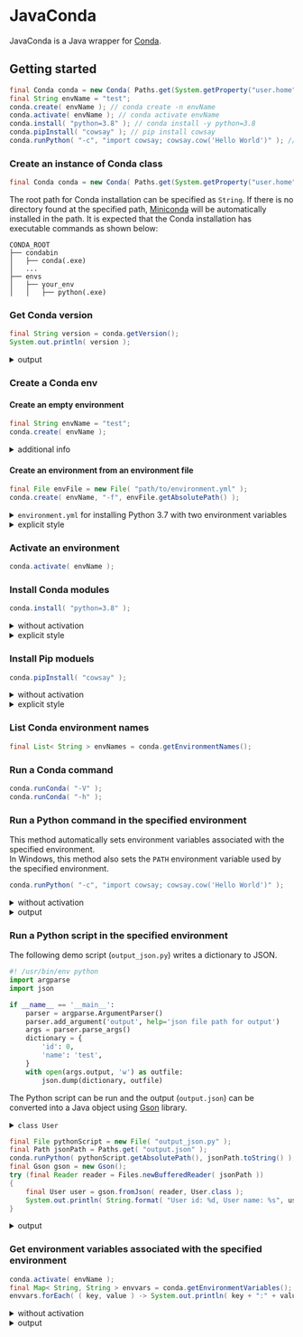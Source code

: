 # JavaConda

JavaConda is a Java wrapper for [Conda](https://docs.conda.io/en/latest/index.html).


## Getting started

```java
final Conda conda = new Conda( Paths.get(System.getProperty("user.home"), "miniconda").toString() );
final String envName = "test";
conda.create( envName ); // conda create -n envName
conda.activate( envName ); // conda activate envName
conda.install( "python=3.8" ); // conda install -y python=3.8
conda.pipInstall( "cowsay" ); // pip install cowsay
conda.runPython( "-c", "import cowsay; cowsay.cow('Hello World')" ); // python -c "import cowsay; cowsay.cow('Hello World')"
```

### Create an instance of Conda class

```java
final Conda conda = new Conda( Paths.get(System.getProperty("user.home"), "miniconda").toString() );
```

The root path for Conda installation can be specified as `String`.
If there is no directory found at the specified path, [Miniconda](https://docs.conda.io/en/latest/miniconda.html) will be automatically installed in the path.
It is expected that the Conda installation has executable commands as shown below:

```
CONDA_ROOT
├── condabin
│   ├── conda(.exe)
│   ...
├── envs
│   ├── your_env
│   │   ├── python(.exe)
``` 


### Get Conda version

```java
final String version = conda.getVersion();
System.out.println( version );
```

<details>
<summary>output</summary>

```
conda 4.10.3
```

</details>

### Create a Conda env

#### Create an empty environment

```java
final String envName = "test";
conda.create( envName );
```

<details>
<summary>additional info</summary>

The command will throw an exception if the environment with the specified name already exists.\
You can force overwriting it by adding the `isForceCreation` flag.

```java
conda.create( envName, true );
```

This is equivalent to the following code written in an explicit style.

```java
conda.runConda( "create", "-y", "-n", envName );
```

</details>

#### Create an environment from an environment file

```java
final File envFile = new File( "path/to/environment.yml" );
conda.create( envName, "-f", envFile.getAbsolutePath() );
```

<details>
<summary><code>environment.yml</code> for installing Python 3.7 with two environment variables</summary>
<p>

```yaml
channels:
  - defaults
dependencies:
  - python=3.7
variables:
  JAVACONDA_TEST_VAR1: valueA
  JAVACONDA_TEST_VAR2: valueB
```

</details>

<details>
<summary>explicit style</summary>

```java
conda.runConda( "env", "create", "-n", envName, "-f", envFile.getAbsolutePath() );
```

</details>


### Activate an environment

```java
conda.activate( envName );
```

### Install Conda modules

```java
conda.install( "python=3.8" );
```

<details>
<summary>without activation</summary>

```java
conda.install( envName, "python=3.8" );
```

</details>

<details>
<summary>explicit style</summary>

```java
conda.runConda( "install", "-y", "-n", envName, "python=3.8" );
```

</details>

### Install Pip moduels

```java
conda.pipInstall( "cowsay" );
```

<details>
<summary>without activation</summary>

```java
conda.pipInstallIn( envName, "cowsay" );
```

</details>

<details>
<summary>explicit style</summary>

```java
conda.runPython( envName, "-m", "pip", "install", "cowsay" );
```

</details>

### List Conda environment names

```java
final List< String > envNames = conda.getEnvironmentNames();
```

### Run a Conda command

```java
conda.runConda( "-V" );
conda.runConda( "-h" );
```

### Run a Python command in the specified environment

 This method automatically sets environment variables associated with the specified environment.\
 In Windows, this method also sets the `PATH` environment variable used by the specified environment.

```java
conda.runPython( "-c", "import cowsay; cowsay.cow('Hello World')" );
```

<details>
<summary>without activation</summary>

```java
conda.runPythonIn( envName, "-c", "import cowsay; cowsay.cow('Hello World')" );
```

</details>


<details>
<summary>output</summary>

```
  ___________
| Hello World |
  ===========
           \
            \
              ^__^
              (oo)\_______
              (__)\       )\/\
                  ||----w |
                  ||     ||
```

</details>

### Run a Python script in the specified environment

The following demo script (`output_json.py`) writes a dictionary to JSON.

```python
#! /usr/bin/env python
import argparse
import json

if __name__ == '__main__':
    parser = argparse.ArgumentParser()
    parser.add_argument('output', help='json file path for output')
    args = parser.parse_args()
    dictionary = {
        'id': 0,
        'name': 'test',
    }
    with open(args.output, 'w') as outfile:
        json.dump(dictionary, outfile)
```

The Python script can be run and the output (`output.json`) can be converted into a Java object using [Gson](https://github.com/google/gson) library.

<details>
<summary><code>class User</code></summary>

```java
class User
{
    public final int id;
    public final String name;

    public User( final int id, final String name )
    {
        this.id = id;
        this.name = name;
    }
}
```

</details>

```java
final File pythonScript = new File( "output_json.py" );
final Path jsonPath = Paths.get( "output.json" );
conda.runPython( pythonScript.getAbsolutePath(), jsonPath.toString() );
final Gson gson = new Gson();
try (final Reader reader = Files.newBufferedReader( jsonPath ))
{
    final User user = gson.fromJson( reader, User.class );
    System.out.println( String.format( "User id: %d, User name: %s", user.id, user.name ) );
}
```
<details>
<summary>output</summary>

```
User id: 0, User name: test
```

</details>

### Get environment variables associated with the specified environment

```java
conda.activate( envName );
final Map< String, String > envvars = conda.getEnvironmentVariables();
envvars.forEach( ( key, value ) -> System.out.println( key + ":" + value ) );
```

<details>
<summary>without activation</summary>

```java
final Map< String, String > envvars = conda.getEnvironmentVariables( envName );
```

</details>

<details>
<summary>output</summary>

```
JAVACONDA_TEST_VAR1:valueA
JAVACONDA_TEST_VAR2:valueB
```

</details>